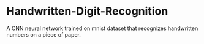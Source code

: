 # Handwritten-Digit-Recognition
A CNN neural network trained on mnist dataset that recognizes handwritten numbers on a piece of paper.
